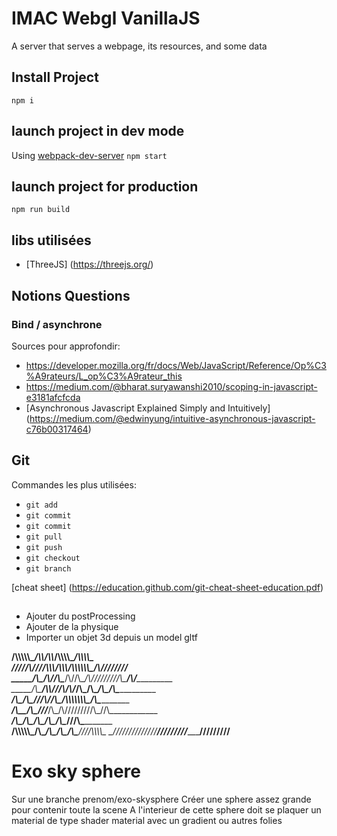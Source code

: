 # IMAC Webgl VanillaJS



A server that serves a webpage, its resources, and some data

## Install Project
`npm i`

## launch project in dev mode
Using [webpack-dev-server](https://github.com/webpack/webpack-dev-server)
`npm start`

## launch project for production
`npm run build`

## libs utilisées
* [ThreeJS] (https://threejs.org/)


## Notions Questions

### Bind / asynchrone

Sources pour approfondir:
* https://developer.mozilla.org/fr/docs/Web/JavaScript/Reference/Op%C3%A9rateurs/L_op%C3%A9rateur_this
* https://medium.com/@bharat.suryawanshi2010/scoping-in-javascript-e3181afcfcda
* [Asynchronous Javascript Explained Simply and Intuitively] (https://medium.com/@edwinyung/intuitive-asynchronous-javascript-c76b00317464)

## Git

Commandes les plus utilisées:
* `git add`
* `git commit`
* `git commit`
* `git pull`
* `git push`
* `git checkout`
* `git branch`

[cheat sheet] (https://education.github.com/git-cheat-sheet-education.pdf)

##
* Ajouter du postProcessing
* Ajouter de la physique
* Importer un objet 3d depuis un model gltf


__/\\\\\\\\\\\__/\\\\____________/\\\\_____/\\\\\\\\\___________/\\\\\\\\\_        
 _\/////\\\///__\/\\\\\\________/\\\\\\___/\\\\\\\\\\\\\______/\\\////////__       
  _____\/\\\_____\/\\\//\\\____/\\\//\\\__/\\\/////////\\\___/\\\/___________      
   _____\/\\\_____\/\\\\///\\\/\\\/_\/\\\_\/\\\_______\/\\\__/\\\_____________     
    _____\/\\\_____\/\\\__\///\\\/___\/\\\_\/\\\\\\\\\\\\\\\_\/\\\_____________    
     _____\/\\\_____\/\\\____\///_____\/\\\_\/\\\/////////\\\_\//\\\____________   
      _____\/\\\_____\/\\\_____________\/\\\_\/\\\_______\/\\\__\///\\\__________  
       __/\\\\\\\\\\\_\/\\\_____________\/\\\_\/\\\_______\/\\\____\////\\\\\\\\\_ 
        _\///////////__\///______________\///__\///________\///________\/////////__



# Exo sky sphere

Sur une branche prenom/exo-skysphere
Créer une sphere assez grande pour contenir toute la scene
A l'interieur de cette sphere doit se plaquer un material de type shader material avec un gradient ou autres folies
